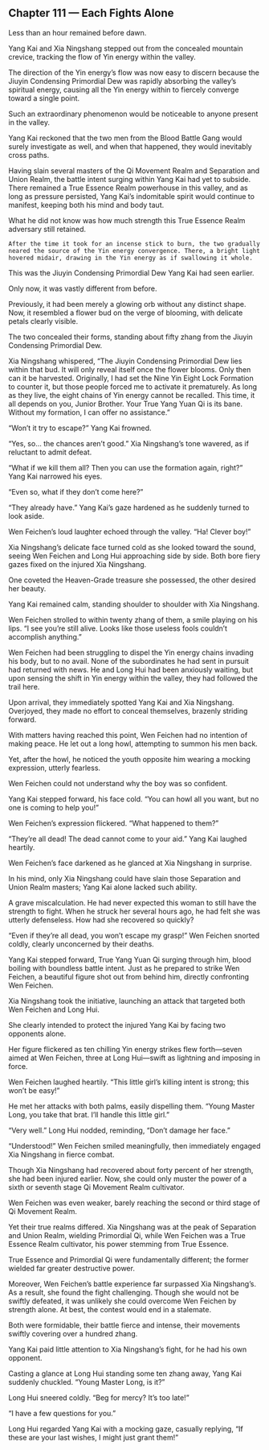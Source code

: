 ## Chapter 111 — Each Fights Alone

Less than an hour remained before dawn.

Yang Kai and Xia Ningshang stepped out from the concealed mountain crevice, tracking the flow of Yin energy within the valley.

The direction of the Yin energy’s flow was now easy to discern because the Jiuyin Condensing Primordial Dew was rapidly absorbing the valley’s spiritual energy, causing all the Yin energy within to fiercely converge toward a single point.

Such an extraordinary phenomenon would be noticeable to anyone present in the valley.

Yang Kai reckoned that the two men from the Blood Battle Gang would surely investigate as well, and when that happened, they would inevitably cross paths.

Having slain several masters of the Qi Movement Realm and Separation and Union Realm, the battle intent surging within Yang Kai had yet to subside. There remained a True Essence Realm powerhouse in this valley, and as long as pressure persisted, Yang Kai’s indomitable spirit would continue to manifest, keeping both his mind and body taut.

What he did not know was how much strength this True Essence Realm adversary still retained.

	After the time it took for an incense stick to burn, the two gradually neared the source of the Yin energy convergence. There, a bright light hovered midair, drawing in the Yin energy as if swallowing it whole.

This was the Jiuyin Condensing Primordial Dew Yang Kai had seen earlier.

Only now, it was vastly different from before.

Previously, it had been merely a glowing orb without any distinct shape. Now, it resembled a flower bud on the verge of blooming, with delicate petals clearly visible.

The two concealed their forms, standing about fifty zhang from the Jiuyin Condensing Primordial Dew.

Xia Ningshang whispered, “The Jiuyin Condensing Primordial Dew lies within that bud. It will only reveal itself once the flower blooms. Only then can it be harvested. Originally, I had set the Nine Yin Eight Lock Formation to counter it, but those people forced me to activate it prematurely. As long as they live, the eight chains of Yin energy cannot be recalled. This time, it all depends on you, Junior Brother. Your True Yang Yuan Qi is its bane. Without my formation, I can offer no assistance.”

“Won’t it try to escape?” Yang Kai frowned.

“Yes, so... the chances aren’t good.” Xia Ningshang’s tone wavered, as if reluctant to admit defeat.

“What if we kill them all? Then you can use the formation again, right?” Yang Kai narrowed his eyes.

“Even so, what if they don’t come here?”

“They already have.” Yang Kai’s gaze hardened as he suddenly turned to look aside.

Wen Feichen’s loud laughter echoed through the valley. “Ha! Clever boy!”

Xia Ningshang’s delicate face turned cold as she looked toward the sound, seeing Wen Feichen and Long Hui approaching side by side. Both bore fiery gazes fixed on the injured Xia Ningshang.

One coveted the Heaven-Grade treasure she possessed, the other desired her beauty.

Yang Kai remained calm, standing shoulder to shoulder with Xia Ningshang.

Wen Feichen strolled to within twenty zhang of them, a smile playing on his lips. “I see you’re still alive. Looks like those useless fools couldn’t accomplish anything.”

Wen Feichen had been struggling to dispel the Yin energy chains invading his body, but to no avail. None of the subordinates he had sent in pursuit had returned with news. He and Long Hui had been anxiously waiting, but upon sensing the shift in Yin energy within the valley, they had followed the trail here.

Upon arrival, they immediately spotted Yang Kai and Xia Ningshang. Overjoyed, they made no effort to conceal themselves, brazenly striding forward.

With matters having reached this point, Wen Feichen had no intention of making peace. He let out a long howl, attempting to summon his men back.

Yet, after the howl, he noticed the youth opposite him wearing a mocking expression, utterly fearless.

Wen Feichen could not understand why the boy was so confident.

Yang Kai stepped forward, his face cold. “You can howl all you want, but no one is coming to help you!”

Wen Feichen’s expression flickered. “What happened to them?”

“They’re all dead! The dead cannot come to your aid.” Yang Kai laughed heartily.

Wen Feichen’s face darkened as he glanced at Xia Ningshang in surprise.

In his mind, only Xia Ningshang could have slain those Separation and Union Realm masters; Yang Kai alone lacked such ability.

A grave miscalculation. He had never expected this woman to still have the strength to fight. When he struck her several hours ago, he had felt she was utterly defenseless. How had she recovered so quickly?

“Even if they’re all dead, you won’t escape my grasp!” Wen Feichen snorted coldly, clearly unconcerned by their deaths.

Yang Kai stepped forward, True Yang Yuan Qi surging through him, blood boiling with boundless battle intent. Just as he prepared to strike Wen Feichen, a beautiful figure shot out from behind him, directly confronting Wen Feichen.

Xia Ningshang took the initiative, launching an attack that targeted both Wen Feichen and Long Hui.

She clearly intended to protect the injured Yang Kai by facing two opponents alone.

Her figure flickered as ten chilling Yin energy strikes flew forth—seven aimed at Wen Feichen, three at Long Hui—swift as lightning and imposing in force.

Wen Feichen laughed heartily. “This little girl’s killing intent is strong; this won’t be easy!”

He met her attacks with both palms, easily dispelling them. “Young Master Long, you take that brat. I’ll handle this little girl.”

“Very well.” Long Hui nodded, reminding, “Don’t damage her face.”

“Understood!” Wen Feichen smiled meaningfully, then immediately engaged Xia Ningshang in fierce combat.

Though Xia Ningshang had recovered about forty percent of her strength, she had been injured earlier. Now, she could only muster the power of a sixth or seventh stage Qi Movement Realm cultivator.

Wen Feichen was even weaker, barely reaching the second or third stage of Qi Movement Realm.

Yet their true realms differed. Xia Ningshang was at the peak of Separation and Union Realm, wielding Primordial Qi, while Wen Feichen was a True Essence Realm cultivator, his power stemming from True Essence.

True Essence and Primordial Qi were fundamentally different; the former wielded far greater destructive power.

Moreover, Wen Feichen’s battle experience far surpassed Xia Ningshang’s. As a result, she found the fight challenging. Though she would not be swiftly defeated, it was unlikely she could overcome Wen Feichen by strength alone. At best, the contest would end in a stalemate.

Both were formidable, their battle fierce and intense, their movements swiftly covering over a hundred zhang.

Yang Kai paid little attention to Xia Ningshang’s fight, for he had his own opponent.

Casting a glance at Long Hui standing some ten zhang away, Yang Kai suddenly chuckled. “Young Master Long, is it?”

Long Hui sneered coldly. “Beg for mercy? It’s too late!”

“I have a few questions for you.”

Long Hui regarded Yang Kai with a mocking gaze, casually replying, “If these are your last wishes, I might just grant them!”
